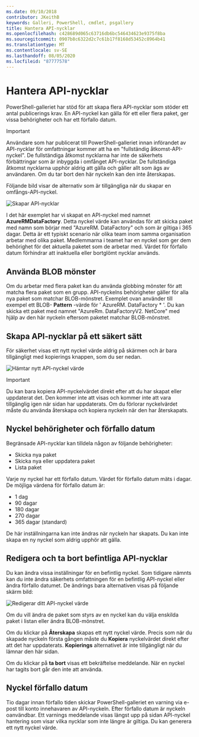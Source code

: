 ```yaml
---
ms.date: 09/10/2018
contributor: JKeithB
keywords: Galleri, PowerShell, cmdlet, psgallery
title: Hantera API-nycklar
ms.openlocfilehash: c428689d065c63716db6bc546434623e9375f8ba
ms.sourcegitcommit: 0907b8c6322d2c7c61b17f8168d53452c8964b41
ms.translationtype: MT
ms.contentlocale: sv-SE
ms.lasthandoff: 08/05/2020
ms.locfileid: "87777578"
---
```

# <a name="managing-api-keys"></a>Hantera API-nycklar

PowerShell-galleriet har stöd för att skapa flera API-nycklar som stöder ett antal publicerings krav. En API-nyckel kan gälla för ett eller flera paket, ger vissa behörigheter och har ett förfallo datum.

> [!IMPORTANT]
> Användare som har publicerat till PowerShell-galleriet innan införandet av API-nycklar för omfattningar kommer att ha en "fullständig åtkomst-API-nyckel". De fullständiga åtkomst nycklarna har inte de säkerhets förbättringar som är inbyggda i omfånget API-nycklar. De fullständiga åtkomst nycklarna upphör aldrig att gälla och gäller allt som ägs av användaren. Om du tar bort den här nyckeln kan den inte återskapas.

Följande bild visar de alternativ som är tillgängliga när du skapar en omfångs-API-nyckel.

![Skapar API-nycklar](media/creating-APIkeys/PSGallery_KeyScoped.png)

I det här exemplet har vi skapat en API-nyckel med namnet **AzureRMDataFactory**. Detta nyckel värde kan användas för att skicka paket med namn som börjar med "AzureRM. DataFactory" och som är giltiga i 365 dagar. Detta är ett typiskt scenario när olika team inom samma organisation arbetar med olika paket. Medlemmarna i teamet har en nyckel som ger dem behörighet för det aktuella paketet som de arbetar med.
Värdet för förfallo datum förhindrar att inaktuella eller bortglömt nycklar används.

## <a name="using-glob-patterns"></a>Använda BLOB mönster

Om du arbetar med flera paket kan du använda globbing mönster för att matcha flera paket som en grupp. API-nyckelns behörigheter gäller för alla nya paket som matchar BLOB-mönstret. Exemplet ovan använder till exempel ett BLOB- **Pattern** -värde för ' AzureRM. DataFactory * '. Du kan skicka ett paket med namnet "AzureRm. DataFactoryV2. NetCore" med hjälp av den här nyckeln eftersom paketet matchar BLOB-mönstret.

## <a name="create-api-keys-securely"></a>Skapa API-nycklar på ett säkert sätt

För säkerhet visas ett nytt nyckel värde aldrig på skärmen och är bara tillgängligt med kopierings knappen, som du ser nedan.

![Hämtar nytt API-nyckel värde](media/creating-APIkeys/PSGallery_CopyCreatedKey.png)

> [!IMPORTANT]
> Du kan bara kopiera API-nyckelvärdet direkt efter att du har skapat eller uppdaterat det. Den kommer inte att visas och kommer inte att vara tillgänglig igen när sidan har uppdaterats. Om du förlorar nyckelvärdet måste du använda återskapa och kopiera nyckeln när den har återskapats.

## <a name="key-permissions-and-expiration"></a>Nyckel behörigheter och förfallo datum

Begränsade API-nycklar kan tilldela någon av följande behörigheter:

- Skicka nya paket
- Skicka nya eller uppdatera paket
- Lista paket

Varje ny nyckel har ett förfallo datum. Värdet för förfallo datum mäts i dagar. De möjliga värdena för förfallo datum är:

- 1 dag
- 90 dagar
- 180 dagar
- 270 dagar
- 365 dagar (standard)

De här inställningarna kan inte ändras när nyckeln har skapats. Du kan inte skapa en ny nyckel som aldrig upphör att gälla.

## <a name="editing-and-deleting-existing-api-keys"></a>Redigera och ta bort befintliga API-nycklar

Du kan ändra vissa inställningar för en befintlig nyckel. Som tidigare nämnts kan du inte ändra säkerhets omfattningen för en befintlig API-nyckel eller ändra förfallo datumet. De ändrings bara alternativen visas på följande skärm bild:

![Redigerar ditt API-nyckel värde](media/creating-APIkeys/PSGallery_EditAPIKey.png)

Om du vill ändra de paket som styrs av en nyckel kan du välja enskilda paket i listan eller ändra BLOB-mönstret.

Om du klickar på **Återskapa** skapas ett nytt nyckel värde. Precis som när du skapade nyckeln första gången måste du **Kopiera** nyckelvärdet direkt efter att det har uppdaterats. **Kopierings** alternativet är inte tillgängligt när du lämnar den här sidan.

Om du klickar på **ta bort** visas ett bekräftelse meddelande. När en nyckel har tagits bort går den inte att använda.

## <a name="key-expiration"></a>Nyckel förfallo datum

Tio dagar innan förfallo tiden skickar PowerShell-galleriet en varning via e-post till konto innehavaren av API-nyckeln. Efter förfallo datum är nyckeln oanvändbar. Ett varnings meddelande visas längst upp på sidan API-nyckel hantering som visar vilka nycklar som inte längre är giltiga. Du kan generera ett nytt nyckel värde.
